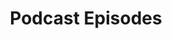 ---
title: "Podcast Episodes"
description: "Listen to our bi-weekly podcast episodes."
layout: "list"
---